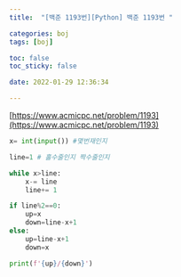 ```yaml
---
title:  "[백준 1193번][Python] 백준 1193번 "

categories: boj
tags: [boj]

toc: false
toc_sticky: false

date: 2022-01-29 12:36:34

---
```

[https://www.acmicpc.net/problem/1193](https://www.acmicpc.net/problem/1193)

```python
x= int(input()) #몇번재인지

line=1 # 홀수줄인지 짝수줄인지

while x>line:
    x-= line
    line+= 1

if line%2==0:
    up=x
    down=line-x+1
else:
    up=line-x+1
    down=x

print(f'{up}/{down}')

```